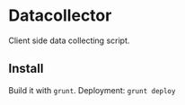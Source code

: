 # Datacollector
Client side data collecting script.

## Install
Build it with `grunt`.
Deployment: `grunt deploy`
